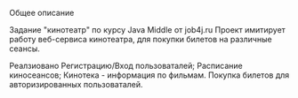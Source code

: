 Общее описание

Задание "кинотеатр" по курсу Java Middle от job4j.ru
Проект имитирует работу веб-сервиса кинотеатра, для покупки билетов на различные сеансы.

Реалзиовано
Регистрацию/Вход пользоваталей;
Расписание киносеансов;
Кинотека - информация по фильмам.
Покупка билетов для авторизированных пользоваталей.